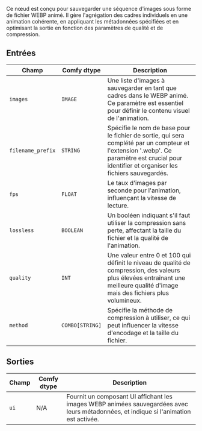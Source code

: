 
Ce nœud est conçu pour sauvegarder une séquence d'images sous forme de fichier WEBP animé. Il gère l'agrégation des cadres individuels en une animation cohérente, en appliquant les métadonnées spécifiées et en optimisant la sortie en fonction des paramètres de qualité et de compression.

## Entrées

| Champ             | Comfy dtype | Description                                                                         |
|-------------------|-------------|-------------------------------------------------------------------------------------|
| `images`          | `IMAGE`     | Une liste d'images à sauvegarder en tant que cadres dans le WEBP animé. Ce paramètre est essentiel pour définir le contenu visuel de l'animation. |
| `filename_prefix` | `STRING`    | Spécifie le nom de base pour le fichier de sortie, qui sera complété par un compteur et l'extension '.webp'. Ce paramètre est crucial pour identifier et organiser les fichiers sauvegardés. |
| `fps`             | `FLOAT`     | Le taux d'images par seconde pour l'animation, influençant la vitesse de lecture. |
| `lossless`        | `BOOLEAN`   | Un booléen indiquant s'il faut utiliser la compression sans perte, affectant la taille du fichier et la qualité de l'animation. |
| `quality`         | `INT`       | Une valeur entre 0 et 100 qui définit le niveau de qualité de compression, des valeurs plus élevées entraînant une meilleure qualité d'image mais des fichiers plus volumineux. |
| `method`          | `COMBO[STRING]` | Spécifie la méthode de compression à utiliser, ce qui peut influencer la vitesse d'encodage et la taille du fichier. |

## Sorties

| Champ | Comfy dtype | Description                                                                       |
|-------|-------------|-----------------------------------------------------------------------------------|
| `ui`  | N/A         | Fournit un composant UI affichant les images WEBP animées sauvegardées avec leurs métadonnées, et indique si l'animation est activée. |

